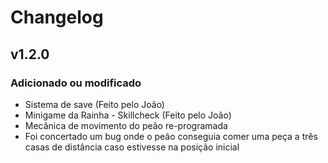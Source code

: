 # Changelog

## v1.2.0

### Adicionado ou modificado
- Sistema de save (Feito pelo João)
- Minigame da Rainha - Skillcheck (Feito pelo João)
- Mecânica de movimento do peão re-programada
- Foi concertado um bug onde o peão conseguia comer uma peça a três casas de distância caso estivesse na posição inicial